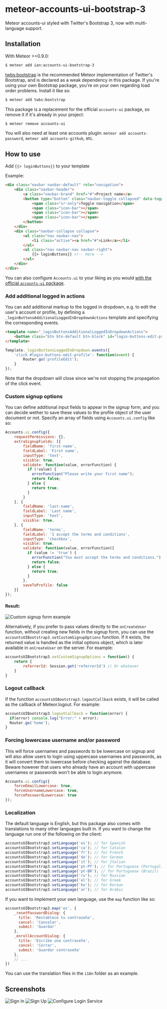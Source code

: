 meteor-accounts-ui-bootstrap-3
==============================

Meteor accounts-ui styled with Twitter's Bootstrap 3, now with multi-language support.

Installation
------------

With Meteor >=0.9.0:

```sh
$ meteor add ian:accounts-ui-bootstrap-3
```

[twbs:bootstrap](https://atmospherejs.com/twbs/bootstrap) is the recommended Meteor implementation of Twitter's Bootstrap, and is declared as a weak dependency in this package. If you're using your own Bootstrap package, you're on your own regarding load order problems. Install it like so:

```sh
$ meteor add twbs:bootstrap
```

This package is a replacement for the official `accounts-ui` package, so remove it if it's already in your project:

```sh
$ meteor remove accounts-ui
```

You will also need at least one accounts plugin: `meteor add accounts-password`, `meteor add accounts-github`, etc.

How to use
----------

Add `{{> loginButtons}}` to your template

Example:

```html
<div class="navbar navbar-default" role="navigation">
	<div class="navbar-header">
		<a class="navbar-brand" href="#">Project name</a>
        <button type="button" class="navbar-toggle collapsed" data-toggle="collapse" data-target=".navbar-collapse">
            <span class="sr-only">Toggle navigation</span>
            <span class="icon-bar"></span>
            <span class="icon-bar"></span>
            <span class="icon-bar"></span>
        </button>
	</div>
	<div class="navbar-collapse collapse">
		<ul class="nav navbar-nav">
			<li class="active"><a href="#">Link</a></li>
		</ul>
		<ul class="nav navbar-nav navbar-right">
			{{> loginButtons}} <!-- here -->
		</ul>
	</div>
</div>
```

You can also configure `Accounts.ui` to your liking as you would [with the official `accounts-ui` package](https://docs.meteor.com/#/full/accounts_ui_config).

### Add additional logged in actions

You can add additional markup to the logged in dropdown, e.g. to edit
the user's account or profile, by defining a 
`_loginButtonsAdditionalLoggedInDropdownActions` template and specifying
the corresponding events.

```html
<template name="_loginButtonsAdditionalLoggedInDropdownActions">
	<button class="btn btn-default btn-block" id="login-buttons-edit-profile">Edit profile</button>
</template>
```

```javascript
Template._loginButtonsLoggedInDropdown.events({
	'click #login-buttons-edit-profile': function(event) {
		Router.go('profileEdit');
	}
});
```

Note that the dropdown will close since we're not stopping the propagation of the click event.


### Custom signup options

You can define additional input fields to appear in the signup form, and you can decide wether to save these values to the profile
object of the user document or not. Specify an array of fields using `Accounts.ui.config` like so:

```javascript
Accounts.ui.config({
    requestPermissions: {},
    extraSignupFields: [{
        fieldName: 'first-name',
        fieldLabel: 'First name',
        inputType: 'text',
        visible: true,
        validate: function(value, errorFunction) {
          if (!value) {
            errorFunction("Please write your first name");
            return false;
          } else {
            return true;
          }
        }
    }, {
        fieldName: 'last-name',
        fieldLabel: 'Last name',
        inputType: 'text',
        visible: true,
    }, {
        fieldName: 'terms',
        fieldLabel: 'I accept the terms and conditions',
        inputType: 'checkbox',
        visible: true,
        validate: function(value, errorFunction){
          if (value != 'true') {
            errorFunction("You must accept the terms and conditions.");
            return false;
          } else {
            return true;
          }
        },
        saveToProfile: false
    }]
});
```

#### Result:

![Custom signup form example](http://i.imgur.com/pvd5L1U.png)

Alternatively, if you prefer to pass values directly to the `onCreateUser` function, without creating new fields in the signup form,
you can use the `accountsUIBootstrap3.setCustomSignupOptions` function. If it exists, the returned value is handled as the initial options object,
which is later available in `onCreateUser` on the server. For example:

```javascript
accountsUIBootstrap3.setCustomSignupOptions = function() {
    return {
    	referrerId: Session.get('referrerId') // Or whatever
    }
}
```

### Logout callback

If the function `accountsUIBootstrap3.logoutCallback` exists, it will be called as the callback of Meteor.logout. For example:

```javascript
accountsUIBootstrap3.logoutCallback = function(error) {
  if(error) console.log("Error:" + error);
  Router.go('home');
}
```

### Forcing lowercase username and/or password

This will force usernames and passwords to be lowercase on signup and will also allow users to login using uppercase usernames and passwords, as it will convert them to lowercase before checking against the database. Beware however that users who already have an account with uppercase usernames or passwords won't be able to login anymore.

```javascript
Accounts.ui.config({
    forceEmailLowercase: true,
    forceUsernameLowercase: true,
    forcePasswordLowercase: true
});
```

### Localization

The default language is English, but this package also comes with translations to many other languages built in. If you want to change the language run one of the following on the client:

```javascript
accountsUIBootstrap3.setLanguage('es'); // for Spanish
accountsUIBootstrap3.setLanguage('ca'); // for Catalan
accountsUIBootstrap3.setLanguage('fr'); // for French
accountsUIBootstrap3.setLanguage('de'); // for German
accountsUIBootstrap3.setLanguage('it'); // for Italian
accountsUIBootstrap3.setLanguage('pt-PT'); // for Portuguese (Portugal)
accountsUIBootstrap3.setLanguage('pt-BR'); // for Portuguese (Brazil)
accountsUIBootstrap3.setLanguage('ru'); // for Russian
accountsUIBootstrap3.setLanguage('el'); // for Greek
accountsUIBootstrap3.setLanguage('ko'); // for Korean
accountsUIBootstrap3.setLanguage('ar'); // for Arabic
```

If you want to implement your own language, use the `map` function like so:

```javascript
accountsUIBootstrap3.map('es', {
    _resetPasswordDialog: {
      title: 'Restablece tu contraseña',
      cancel: 'Cancelar',
      submit: 'Guardar'
    },
    _enrollAccountDialog: {
      title: 'Escribe una contraseña',
      cancel: 'Cerrar',
      submit: 'Guardar contraseña'
    },
    // ...
})
```

You can use the translation files in the `i18n` folder as an example.

Screenshots
-----------

![Sign In](http://i.imgur.com/SGLZkOE.png)
![Sign Up](http://i.imgur.com/7S3C18J.png)
![Configure Login Service](http://i.imgur.com/Noa7sSm.png)

